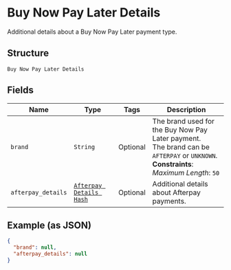 
# Buy Now Pay Later Details

Additional details about a Buy Now Pay Later payment type.

## Structure

`Buy Now Pay Later Details`

## Fields

| Name | Type | Tags | Description |
|  --- | --- | --- | --- |
| `brand` | `String` | Optional | The brand used for the Buy Now Pay Later payment.<br>The brand can be `AFTERPAY` or `UNKNOWN`.<br>**Constraints**: *Maximum Length*: `50` |
| `afterpay_details` | [`Afterpay Details Hash`](../../doc/models/afterpay-details.md) | Optional | Additional details about Afterpay payments. |

## Example (as JSON)

```json
{
  "brand": null,
  "afterpay_details": null
}
```

